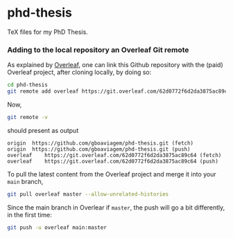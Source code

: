 # phd-thesis
TeX files for my PhD Thesis.

### Adding to the local repository an Overleaf Git remote
As explained by [Overleaf](https://www.overleaf.com/learn/how-to/Using_Git_and_GitHub),
one can link this Github repository with the (paid) Overleaf project, after cloning locally,
by doing so:
```sh
cd phd-thesis
git remote add overleaf https://git.overleaf.com/62d0772f6d2da3875ac89c64
```

Now,
```sh
git remote -v
```
should present as output
```
origin	https://github.com/gboaviagem/phd-thesis.git (fetch)
origin	https://github.com/gboaviagem/phd-thesis.git (push)
overleaf	https://git.overleaf.com/62d0772f6d2da3875ac89c64 (fetch)
overleaf	https://git.overleaf.com/62d0772f6d2da3875ac89c64 (push)
```

To pull the latest content from the Overleaf project and merge it into your `main` branch,
```sh
git pull overleaf master --allow-unrelated-histories
```

Since the main branch in Overlear if `master`, the push will go a bit differently, in the first time:
```sh
git push -u overleaf main:master
```
